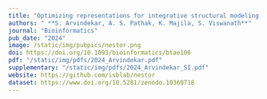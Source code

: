 ```yaml
---
title: "Optimizing representations for integrative structural modeling using Bayesian model selection"
authors: " **S. Arvindekar, A. S. Pathak, K. Majila, S. Viswanath**"
journal: "Bioinformatics"
pub_date: "2024"
image: /static/img/pubpics/nestor.png
doi: https://doi.org/10.1093/bioinformatics/btae106
pdf: "/static/img/pdfs/2024_Arvindekar.pdf"
supplementary: "/static/img/pdfs/2024_Arvindekar_SI.pdf"
website: https://github.com/isblab/nestor
dataset: https://www.doi.org/10.5281/zenodo.10360718
---
```

